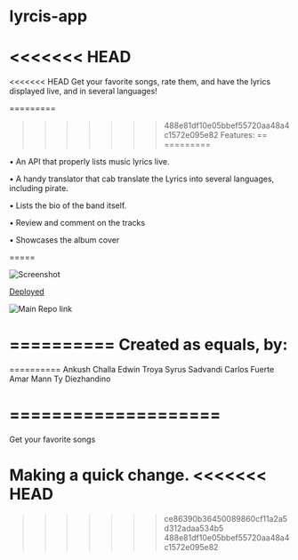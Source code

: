# lyrcis-app
<<<<<<< HEAD
=======
<<<<<<< HEAD
Get your favorite songs, rate them, and have the lyrics displayed live, and in several languages!

=========
>>>>>>> 488e81df10e05bbef55720aa48a4c1572e095e82
Features:
==
=========

• An API that properly lists music lyrics live.

• A handy translator that cab translate the Lyrics into several languages, including pirate.

• Lists the bio of the band itself.

• Review and comment on the tracks

• Showcases the album cover 


=====

![Screenshot]()

[Deployed]()

![Main Repo link](https://github.com/ETroya/lyrcis-app)

==========
Created as equals, by:
======
==========
Ankush Challa 
Edwin Troya
Syrus Sadvandi
Carlos Fuerte
Amar Mann 
Ty Diezhandino

====================
=======
Get your favorite songs

Making a quick change. 
<<<<<<< HEAD
=======
>>>>>>> ce86390b36450089860cf11a2a5d312adaa534b5
>>>>>>> 488e81df10e05bbef55720aa48a4c1572e095e82
